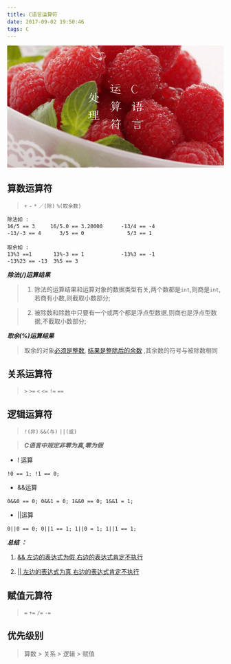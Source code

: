 ```yaml
---
title: C语言运算符
date: 2017-09-02 19:50:46
tags: C
---
```


![](C语言运算符/IMG_9.2.JPG)

## 算数运算符

> `+`  `-`  `*`  `／(除)`  `%(取余数)` 

```
除法如 :
16/5 == 3	  16/5.0 == 3.20000		 -13/4 == -4
-13/-3 == 4      3/5 == 0              5/3 == 1

取余如 :
13%3 ==1       13%-3 == 1            -13%3 == -1
-13%23 == -13  3%5 == 3

```

***除法(/)运算结果***

>1. 除法的运算结果和运算对象的数据类型有关,两个数都是`int`,则商是`int`,若商有小数,则截取小数部分;
  
>2. 被除数和除数中只要有一个或两个都是浮点型数据,则商也是浮点型数据,不截取小数部分;

***取余(%)运算结果***

> 取余的对象[必须是整数](), [结果是整除后的余数]() ,其余数的符号与被除数相同

  

## 关系运算符

>`>` `>=` `<` `<=` `!=` `==`

## 逻辑运算符

>`!(非)` `&&(与)` `||(或)`

>***C语言中规定非零为真,零为假***


* ! 运算
```
!0 == 1; !1 == 0;
```  
* &&运算
```
0&&0 == 0; 0&&1 = 0; 1&&0 == 0; 1&&1 = 1;
```
* ||运算
```
0||0 == 0; 0||1 == 1; 1||0 = 1; 1||1 == 1;
```

***总结 ：***

1. [&& 左边的表达式为假 右边的表达式肯定不执行]()

2. [|| 左边的表达式为真 右边的表达式肯定不执行]()

## 赋值元算符

>`=` `+=` `/=` `-=`

## 优先级别

>算数 > 关系 > 逻辑 > 赋值

